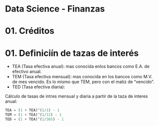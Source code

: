 # Data Science - Finanzas

# 01. Créditos

# 01. Definiciín de tazas de interés
- TEA (Tasa efectiva anual): mas conocida enlos bancos como E.A. de efectivo anual.
- TEM (Tasa efectiva mensual): mas conocida en los bancos como M.V. de mes vencido. Es lo mismo que TEM, pero con el matiz de “vencido”.
- TED (Tasa efectiva diaria):

Cálculo de tasas de intres mensual y diaria a partir de la taza de interes anual:
```python
TEA = (1 + TEA)^(1/1) - 1  
TEM = (1 + TEA)^(1/12) - 1  
TED = (1 + TEA)^(1/365) - 1
```
